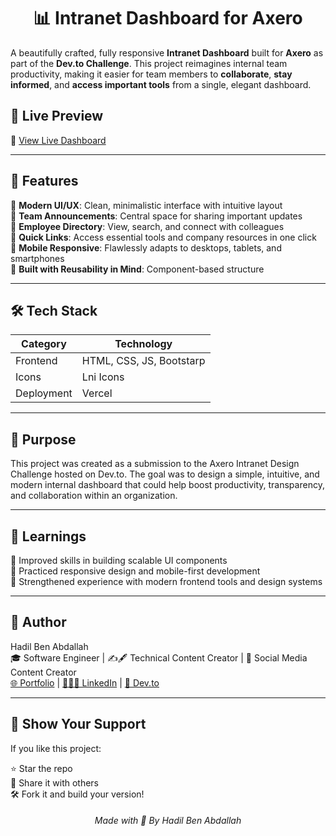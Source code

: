 <h1 align="center">📊 Intranet Dashboard for Axero</h1>

A beautifully crafted, fully responsive **Intranet Dashboard** built for **Axero** as part of the **Dev.to Challenge**. This project reimagines internal team productivity, making it easier for team members to **collaborate**, **stay informed**, and **access important tools** from a single, elegant dashboard.

## 🚀 Live Preview

🔗 [View Live Dashboard](https://axero-dashboard.vercel.app/)  

---

## 📌 Features

🔹 **Modern UI/UX**: Clean, minimalistic interface with intuitive layout  
🔹 **Team Announcements**: Central space for sharing important updates  
🔹 **Employee Directory**: View, search, and connect with colleagues  
🔹 **Quick Links**: Access essential tools and company resources in one click  
🔹 **Mobile Responsive**: Flawlessly adapts to desktops, tablets, and smartphones  
🔹 **Built with Reusability in Mind**: Component-based structure  

---

## 🛠️ Tech Stack

| Category      | Technology                          |
|---------------|-------------------------------------|
| Frontend      | HTML, CSS, JS, Bootstarp            |
| Icons         | Lni Icons                           |
| Deployment    | Vercel                              |

--- 

## 🎯 Purpose
This project was created as a submission to the Axero Intranet Design Challenge hosted on Dev.to. The goal was to design a simple, intuitive, and modern internal dashboard that could help boost productivity, transparency, and collaboration within an organization.

---

## 🧠 Learnings

🔹 Improved skills in building scalable UI components  
🔹 Practiced responsive design and mobile-first development  
🔹 Strengthened experience with modern frontend tools and design systems  

---

## 👤 Author

Hadil Ben Abdallah  
🎓 Software Engineer | ✍🖋 Technical Content Creator | 📱 Social Media Content Creator  
[🌐 Portfolio](https://hadilbenabdallah.vercel.app/) | [👩🏻‍💼 LinkedIn](https://www.linkedin.com/in/hadil-ben-abdallah/) | [📝 Dev.to](https://dev.to/hadil)  

---

## 🌟 Show Your Support

If you like this project:

⭐️ Star the repo  
🔁 Share it with others  
🛠️ Fork it and build your version!

<h6 align="center">Made with 💙 By Hadil Ben Abdallah</h6>
